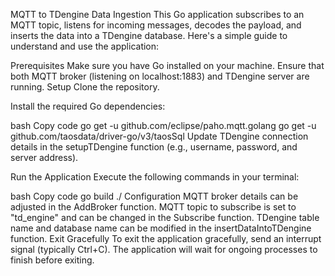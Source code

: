 MQTT to TDengine Data Ingestion
This Go application subscribes to an MQTT topic, listens for incoming messages, decodes the payload, and inserts the data into a TDengine database. Here's a simple guide to understand and use the application:

Prerequisites
Make sure you have Go installed on your machine.
Ensure that both MQTT broker (listening on localhost:1883) and TDengine server are running.
Setup
Clone the repository.

Install the required Go dependencies:

bash
Copy code
go get -u github.com/eclipse/paho.mqtt.golang
go get -u github.com/taosdata/driver-go/v3/taosSql
Update TDengine connection details in the setupTDengine function (e.g., username, password, and server address).

Run the Application
Execute the following commands in your terminal:

bash
Copy code
go build
./<executable-name>
Configuration
MQTT broker details can be adjusted in the AddBroker function.
MQTT topic to subscribe is set to "td_engine" and can be changed in the Subscribe function.
TDengine table name and database name can be modified in the insertDataIntoTDengine function.
Exit Gracefully
To exit the application gracefully, send an interrupt signal (typically Ctrl+C). The application will wait for ongoing processes to finish before exiting.
